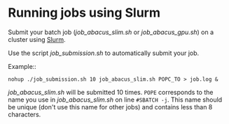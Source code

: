 Running jobs using Slurm
========================

Submit your batch job (*job_abacus_slim.sh* or *job_abacus_gpu.sh*) on a cluster
using [Slurm](http://slurm.schedmd.com/).

Use the script *job_submission.sh* to automatically submit your job.

Example::

    nohup ./job_submission.sh 10 job_abacus_slim.sh POPC_TO > job.log &

*job_abacus_slim.sh* will be submitted 10 times. `POPE` corresponds to the name
you use in *job_abacus_slim.sh* on line `#SBATCH -j`. This name should be
unique (don't use this name for other jobs) and contains less than 8
characters.





